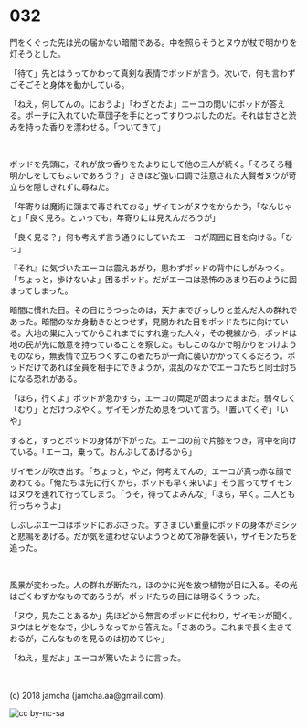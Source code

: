 # 032

門をくぐった先は光の届かない暗闇である。中を照らそうとヌウが杖で明かりを灯そうとした。  

「待て」先とはうってかわって真剣な表情でポッドが言う。次いで，何も言わずごそごそと身体を動かしている。  

「ねえ，何してんの。におうよ」「わざとだよ」エーコの問いにポッドが答える。ポーチに入れていた草団子を手にとってすりつぶしたのだ。それは甘さと渋みを持った香りを漂わせる。「ついてきて」  

<br>  

ポッドを先頭に，それが放つ香りをたよりにして他の三人が続く。「そろそろ種明かしをしてもよいであろう？」さきほど強い口調で注意された大賢者ヌウが苛立ちを隠しきれずに尋ねた。  

「年寄りは魔術に頭まで毒されておる」ザイモンがヌウをからかう。「なんじゃと」「良く見ろ。といっても，年寄りには見えんだろうが」  

「良く見る？」何も考えず言う通りにしていたエーコが周囲に目を向ける。「ひっ」  

『それ』に気づいたエーコは震えあがり，思わずポッドの背中にしがみつく。「ちょっと，歩けないよ」困るポッド。だがエーコは恐怖のあまり石のように固まってしまった。  

暗闇に慣れた目。その目にうつったのは，天井までびっしりと並んだ人の群れであった。暗闇のなか身動きひとつせず，見開かれた目をポッドたちに向けている。大地の巣に入ってからこれまでにすれ違った人々，その視線から，ポッドは地の民が光に敵意を持っていることを察した。もしこのなかで明かりをつけようものなら，無表情で立ちつくすこの者たちが一斉に襲いかかってくるだろう。ポッドだけであれば全員を相手にできようが，混乱のなかでエーコたちと同士討ちになる恐れがある。  

「ほら，行くよ」ポッドが急かすも，エーコの両足が固まったままだ。弱々しく「むり」とだけつぶやく。ザイモンがため息をついて言う。「置いてくぞ」「いや」  

すると，すっとポッドの身体が下がった。エーコの前で片膝をつき，背中を向けている。「エーコ，乗って。おんぶしてあげるから」  

ザイモンが吹き出す。「ちょっと，やだ，何考えてんの」エーコが真っ赤な顔であわてる。「俺たちは先に行くから，ポッドも早く来いよ」そう言ってザイモンはヌウを連れて行ってしまう。「うそ，待ってよみんな」「ほら，早く。二人とも行っちゃうよ」  

しぶしぶエーコはポッドにおぶさった。すさまじい重量にポッドの身体がミシッと悲鳴をあげる。だが気を遣わせないようつとめて冷静を装い，ザイモンたちを追った。  

<br>  

風景が変わった。人の群れが断たれ，ほのかに光を放つ植物が目に入る。その光はごくわずかなものであろうが，ポッドたちの目には明るくうつった。  

「ヌウ，見たことあるか」先ほどから無言のポッドに代わり，ザイモンが聞く。ヌウはヒゲをなで，少しうなってから答えた。「さあのう。これまで長く生きておるが，こんなものを見るのは初めてじゃ」  

「ねえ，星だよ」エーコが驚いたように言った。  

<br>  
<br>  
(c) 2018 jamcha (jamcha.aa@gmail.com).  

![cc by-nc-sa](http://i.creativecommons.org/l/by-nc-sa/4.0/88x31.png)